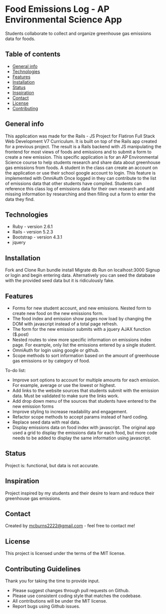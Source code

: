 # Food Emissions Log - AP Environmental Science App
Students collaborate to collect and organize greenhouse gas emissions data for foods.

## Table of contents
* [General info](#general-info)
* [Technologies](#technologies)
* [Features](#features)
* [Installation](#installation)
* [Status](#status)
* [Inspiration](#inspiration)
* [Contact](#contact)
* [License](#license)
* [Contributing](#contributing-guidelines)

## General info
This application was made for the Rails - JS Project for Flatiron Full Stack Web Development V7 Curriculum. It is built on top of the Rails app created for a previous project. The result is a Rails backend with JS manipulating the frontend for most views of foods and emissions and to submit a form to create a new emission. This specific application is for an AP Environmental Science course to help students research and share data about greenhouse gas emissions from foods.  A student in the class can create an account on the application or use their school google account to login. This feature is implemented with OmniAuth Once logged in they can contribute to the list of emissions data that other students have compiled. Students can reference this class log of emissions data for their own research and add missing information by researching and then filling out a form to enter the data they find.

## Technologies
* Ruby - version 2.6.1
* Rails - version 5.2.3
* Bootstrap - version 4.3.1
* jquery

## Installation
Fork and Clone
Run bundle install
Migrate db
Run on localhost:3000
Signup or login and begin entering data. Alternatively you can seed the database with the provided seed data but it is ridiculously fake.



## Features
* Forms for new student account, and new emissions. Nested form to create new food on the new emissions form.
* The food index and emission show pages now load by changing the DOM with javascript instead of a total page refresh.
* The form for the new emission submits with a jquery AJAX function ($.post)
* Nested routes to view more specific information on emissions index page. For example, only list the emissions entered by a single student.
* OmniAuth for login using google or github.
* Scope methods to sort information based on the amount of greenhouse gas emissions or by category of food.

To-do list:
* Improve sort options to account for multiple amounts for each emission. For example, average or use the lowest or highest.
* Add links to the website sources that students submit with the emission data.  Must be validated to make sure the links work.
* Add drop down menu of the sources that students have entered to the new emission forms
* Improve styling to increase readability and engagement.
* Refactor scope methods to accept params instead of hard coding.
* Replace seed data with real data.
* Display emissions data on food index with javascript.  The original app used a grid to display the emissions data for each food, but more code needs to be added to display the same information using javascript.

## Status
Project is: functional, but data is not accurate.

## Inspiration
Project inspired by my students and their desire to learn and reduce their greenhouse gas emissions.

## Contact
Created by mcburns2222@gmail.com - feel free to contact me!

## License
This project is licensed under the terms of the MIT license.

## Contributing Guidelines
Thank you for taking the time to provide input.
* Please suggest changes through pull requests on Github.
* Please use consistent coding style that matches the codebase.
* All contributions will be under the MIT license.
* Report bugs using Github issues.

